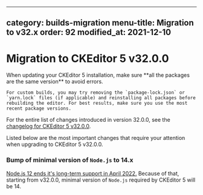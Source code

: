 
---
category: builds-migration
menu-title: Migration to v32.x
order: 92
modified_at: 2021-12-10
---

# Migration to CKEditor 5 v32.0.0

<info-box>
	When updating your CKEditor 5 installation, make sure **all the packages are the same version** to avoid errors.

	For custom builds, you may try removing the `package-lock.json` or `yarn.lock` files (if applicable) and reinstalling all packages before rebuilding the editor. For best results, make sure you use the most recent package versions.
</info-box>

[//]: <> (TODO: Update the URL to changelog)

For the entire list of changes introduced in version 32.0.0, see the [changelog for CKEditor 5 v32.0.0](https://github.com/ckeditor/ckeditor5/blob/master/CHANGELOG.md#3200-202?-??-??).

Listed below are the most important changes that require your attention when upgrading to CKEditor 5 v32.0.0.

### Bump of minimal version of `Node.js` to 14.x

[Node.js 12 ends it's long-term support in April 2022.](https://nodejs.org/en/about/releases/) Because of that, starting from v32.0.0, minimal version of `Node.js` required by CKEditor 5 will be 14.

